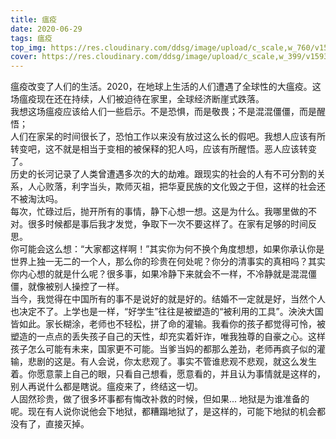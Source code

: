```yaml
---
title: 瘟疫
date: 2020-06-29
tags: 瘟疫
top_img: https://res.cloudinary.com/ddsg/image/upload/c_scale,w_760/v1593411324/eberhard-grossgasteiger-er8Bjy-33v4-unsplash_av10ul.jpg
cover: https://res.cloudinary.com/ddsg/image/upload/c_scale,w_399/v1593411324/eberhard-grossgasteiger-er8Bjy-33v4-unsplash_av10ul.jpg
---
```


瘟疫改变了人们的生活。2020，在地球上生活的人们遭遇了全球性的大瘟疫。这场瘟疫现在还在持续，人们被迫待在家里，全球经济断崖式跌落。  
我想这场瘟疫应该给人们一些启示。不是恐惧，而是敬畏；不是混混僵僵，而是醒悟；  
人们在家呆的时间很长了，恐怕工作以来没有放过这么长的假吧。我想人应该有所转变吧，这不就是相当于变相的被保释的犯人吗，应该有所醒悟。恶人应该转变了。  
历史的长河记录了人类曾遭遇多次的大的劫难。跟现实的社会的人有不可分割的关系，人心败落，利字当头，欺师灭祖，把华夏民族的文化毁之于但，这样的社会还不被淘汰吗。  
每次，忙碌过后，抛开所有的事情，静下心想一想。这是为什么。我哪里做的不对。很多时候都是事后我才发觉，争取下一次不要这样了。在家有足够的时间反思。  
你可能会这么想：“大家都这样啊！”其实你为何不换个角度想想，如果你承认你是世界上独一无二的一个人，那么你的珍贵在何处呢？你分的清事实的真相吗？其实你内心想的就是什么呢？很多事，如果冷静下来就会不一样，不冷静就是混混僵僵，就像被别人操控了一样。  
当今，我觉得在中国所有的事不是说好的就是好的。结婚不一定就是好，当然个人也决定不了。上学也是一样，“好学生”往往是被塑造的“被利用的工具”。泱泱大国皆如此。家长糊涂，老师也不轻松，拼了命的灌输。我看你的孩子都觉得可怜，被塑造的一点点的丢失孩子自己的天性，却充实着奸诈，唯我独尊的自豪之心。这样孩子怎么可能有未来，国家更不可能。当爹当妈的都那么差劲，老师再疯子似的灌输，悲剧的这是。有人会说，你太悲观了。事实不管谁悲观不悲观，就这么发生着。你愿意蒙上自己的眼，只看自己想看，愿意看的，并且认为事情就是这样的，别人再说什么都是瞎说。瘟疫来了，终结这一切。  
人固然珍贵，做了很多坏事都有悔改补救的时候，但如果... 地狱是为谁准备的呢。现在有人说你说他会下地狱，都糟蹋地狱了，是这样的，可能下地狱的机会都没有了，直接灭掉。